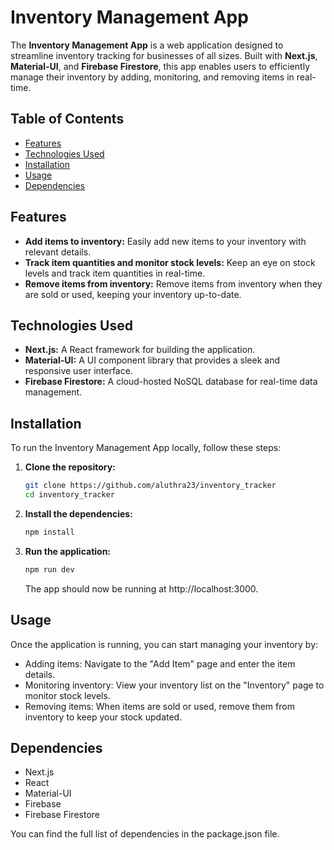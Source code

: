 # Inventory Management App

The **Inventory Management App** is a web application designed to streamline inventory tracking for businesses of all sizes. Built with **Next.js**, **Material-UI**, and **Firebase Firestore**, this app enables users to efficiently manage their inventory by adding, monitoring, and removing items in real-time.

## Table of Contents

- [Features](#features)
- [Technologies Used](#technologies-used)
- [Installation](#installation)
- [Usage](#usage)
- [Dependencies](#dependencies)

## Features

- **Add items to inventory:** Easily add new items to your inventory with relevant details.
- **Track item quantities and monitor stock levels:** Keep an eye on stock levels and track item quantities in real-time.
- **Remove items from inventory:** Remove items from inventory when they are sold or used, keeping your inventory up-to-date.

## Technologies Used

- **Next.js:** A React framework for building the application.
- **Material-UI:** A UI component library that provides a sleek and responsive user interface.
- **Firebase Firestore:** A cloud-hosted NoSQL database for real-time data management.

## Installation

To run the Inventory Management App locally, follow these steps:

1. **Clone the repository:**

    ```bash
    git clone https://github.com/aluthra23/inventory_tracker
    cd inventory_tracker
    ```

2. **Install the dependencies:**

    ```bash
    npm install
    ```

3. **Run the application:**

    ```bash
    npm run dev
    ```

    The app should now be running at http://localhost:3000.

## Usage

Once the application is running, you can start managing your inventory by:

- Adding items: Navigate to the "Add Item" page and enter the item details.
- Monitoring inventory: View your inventory list on the "Inventory" page to monitor stock levels.
- Removing items: When items are sold or used, remove them from inventory to keep your stock updated.


## Dependencies

- Next.js
- React
- Material-UI
- Firebase
- Firebase Firestore

You can find the full list of dependencies in the package.json file.
